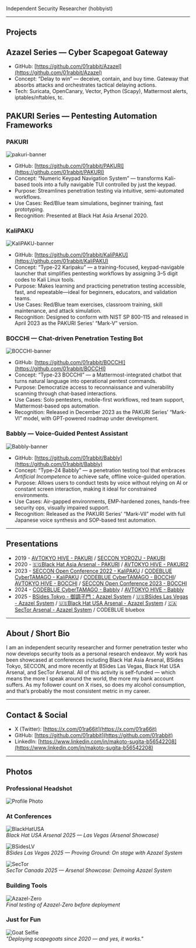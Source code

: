 
Independent Security Researcher (hobbyist)

---

## Projects

## Azazel Series — Cyber Scapegoat Gateway

- GitHub: [https://github.com/01rabbit/Azazel](https://github.com/01rabbit/Azazel)
- Concept: “Delay to win” — deceive, contain, and buy time. Gateway that absorbs attacks and orchestrates tactical delaying actions.
- Tech: Suricata, OpenCanary, Vector, Python (Scapy), Mattermost alerts, iptables/nftables, tc.

## PAKURI Series — Pentesting Automation Frameworks

### PAKURI

![pakuri-banner](https://raw.githubusercontent.com/01rabbit/PAKURI/master/img/pakuri-banner.png)

- GitHub: [https://github.com/01rabbit/PAKURI](https://github.com/01rabbit/PAKURI)
- Concept: “Numeric Keypad Navigation System” — transforms Kali-based tools into a fully navigable TUI controlled by just the keypad.
- Purpose: Streamlines penetration testing via intuitive, semi-automated workflows.
- Use Cases: Red/Blue team simulations, beginner training, fast prototyping.
- Recognition: Presented at Black Hat Asia Arsenal 2020.

### KaliPAKU

![KaliPAKU-banner](https://raw.githubusercontent.com/01rabbit/KaliPAKU/main/img/KaliPAKU_logo.png)

- GitHub: [https://github.com/01rabbit/KaliPAKU](https://github.com/01rabbit/KaliPAKU)
- Concept: “Type-22 Karipaku” — a training-focused, keypad-navigable launcher that simplifies pentesting workflows by assigning 3–5 digit codes to Kali Linux tools.
- Purpose: Makes learning and practicing penetration testing accessible, fast, and repeatable—ideal for beginners, educators, and validation teams.
- Use Cases: Red/Blue team exercises, classroom training, skill maintenance, and attack simulation.
- Recognition: Designed to conform with NIST SP 800-115 and released in April 2023 as the PAKURI Series' “Mark-V” version.

### BOCCHI — Chat-driven Penetration Testing Bot

![BOCCHI-banner](https://raw.githubusercontent.com/01rabbit/BOCCHI/main/images/BOCCHI_logo.png)

- GitHub: [https://github.com/01rabbit/BOCCHI](https://github.com/01rabbit/BOCCHI)
- Concept: “Type-23 BOCCHI” — a Mattermost-integrated chatbot that turns natural language into operational pentest commands.
- Purpose: Democratize access to reconnaissance and vulnerability scanning through chat-based interactions.
- Use Cases: Solo pentesters, mobile-first workflows, red team support, Mattermost-based ops automation.
- Recognition: Released in December 2023 as the PAKURI Series’ “Mark-VI” model, with GPT-powered roadmap under development.

### Babbly — Voice-Guided Pentest Assistant

![Babbly-banner](https://raw.githubusercontent.com/01rabbit/Babbly/main/images/Babbly_banner.png)

- GitHub: [https://github.com/01rabbit/Babbly](https://github.com/01rabbit/Babbly)
- Concept: “Type-24 Babbly” — a penetration testing tool that embraces *Artificial Incompetence* to achieve safe, offline voice-guided operation.
- Purpose: Allows users to conduct tests by voice without relying on AI or constant screen interaction, making it ideal for constrained environments.
- Use Cases: Air-gapped environments, EMP-hardened zones, hands-free security ops, visually impaired support.
- Recognition: Released as the PAKURI Series' “Mark-VII” model with full Japanese voice synthesis and SOP-based test automation.

---

## Presentations

- 2019 - [AVTOKYO HIVE - PAKURI](https://en.avtokyo.org/avtokyo2019/event) / [SECCON YOROZU - PAKURI](https://www.seccon.jp/2019/akihabara/#yorozu)
- 2020 - [🇸🇬Black Hat Asia Arsenal - PAKURI](https://www.blackhat.com/asia-20/arsenal/schedule/index.html#pakuri-penetration-test-achieve-knowledge-unite-rapid-interface-19270) / [AVTOKYO HIVE - PAKURI2](https://www.avtokyo.org/2020/event)
- 2023 - [SECCON Open Conference 2022 - KaliPAKU](https://www.seccon.jp/2022/ep230211.html#d2-t3) / [CODEBLUE CyberTAMAGO - KaliPAKU](https://cybertamago.org/tools_ja.php#kalipaku) / [CODEBLUE CyberTAMAGO - BOCCHI](https://cybertamago.org/tools_ja.php#bocchi)/ [AVTOKYO HIVE - BOCCHI](https://www.avtokyo.org/avtokyo2023/events) / [SECCON Open Conference 2023 - BOCCHI](https://www.seccon.jp/2023/ep231223.html#d1-t8)
- 2024 - [CODEBLUE CyberTAMAGO - Babbly](https://cybertamago.org/tools_ja.php#babbly) / [AVTOKYO HIVE - Babbly](https://www.avtokyo.org/avtokyo2024/events)
- 2025 - [BSides Tokyo - 御調子門：Azazel System](https://bsides.tokyo/) / [🇺🇸BSides Las Vegas - Azazel System](https://bsideslv.org/talks#8XRRGH) / [🇺🇸Black Hat USA Arsenal - Azazel System](https://www.blackhat.com/us-25/arsenal/schedule/index.html#azazel-system-tactical-delaying-action-via-the-cyber-scapegoat-gateway-45642) / [🇨🇦SecTor Arsenal - Azazel System](https://www.blackhat.com/sector/2025/arsenal/schedule/index.html#azazel-system-tactical-delaying-action-via-the-cyber-scapegoat-gateway-47770) / CODEBLUE bluebox

---

## About / Short Bio

I am an independent security researcher and former penetration tester who now develops security tools as a personal research endeavor. My work has been showcased at conferences including Black Hat Asia Arsenal, BSides Tokyo, SECCON, and more recently at BSides Las Vegas, Black Hat USA Arsenal, and SecTor Arsenal. All of this activity is self-funded — which means the more I speak around the world, the more my bank account suffers. As my follower count on X rises, so does my alcohol consumption, and that’s probably the most consistent metric in my career.

---

## Contact & Social

- X (Twitter): [https://x.com/01ra66it](https://x.com/01ra66it)
- GitHub: [https://github.com/01rabbit](https://github.com/01rabbit)
- LinkedIn: [https://www.linkedin.com/in/makoto-sugita-b56542208](https://www.linkedin.com/in/makoto-sugita-b56542208)

---

## Photos

### Professional Headshot

![Profile Photo](/assets/profile.jpeg)

### At Conferences

![BlackHatUSA](/assets/bhusa.jpeg)  
*Black Hat USA Arsenal 2025 — Las Vegas (Arsenal Showcase)*

![BSidesLV](/assets/bsideslv.jpeg)  
*BSides Las Vegas 2025 — Proving Ground: On stage with Azazel System*

![SecTor](/assets/sector.jpeg)  
*SecTor Canada 2025 — Arsenal Showcase: Demoing Azazel System*

### Building Tools

![Azazel-Zero](/assets/IMG_5213.jpg)  
*Final testing of Azazel-Zero before deployment*

### Just for Fun

![Goat Selfie](/assets/azazel.png)  
*"Deploying scapegoats since 2020 — and yes, it works."*
